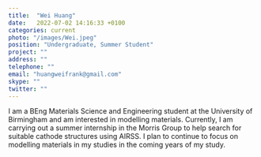 ```yaml
---
title:  "Wei Huang"
date:   2022-07-02 14:16:33 +0100
categories: current
photo: "/images/Wei.jpeg"
position: "Undergraduate, Summer Student"
project: ""
address: ""
telephone: ""
email: "huangweifrank@gmail.com"
skype: ""
twitter: ""
---
```


I am a BEng Materials Science and Engineering student at the University of Birmingham and am interested in modelling materials. Currently, I am carrying out a summer internship in the Morris Group to help search for suitable cathode structures using AIRSS. I plan to continue to focus on modelling materials in my studies in the coming years of my study.
